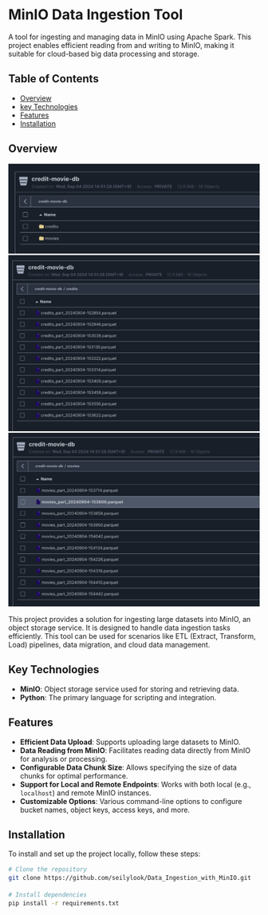 # MinIO Data Ingestion Tool

A tool for ingesting and managing data in MinIO using Apache Spark. This project enables efficient reading from and writing to MinIO, making it suitable for cloud-based big data processing and storage.

## Table of Contents

- [Overview](#overview)
- [key Technologies](#key-technologies)
- [Features](#features)
- [Installation](#installation)

## Overview

<img src="./images/1.png"/>

<img src="./images/2.png"/>

<img src="./images/3.png"/>

This project provides a solution for ingesting large datasets into MinIO, an object storage service. It is designed to handle data ingestion tasks efficiently. This tool can be used for scenarios like ETL (Extract, Transform, Load) pipelines, data migration, and cloud data management.

## Key Technologies
- **MinIO**: Object storage service used for storing and retrieving data.
- **Python**: The primary language for scripting and integration.

## Features

- **Efficient Data Upload**: Supports uploading large datasets to MinIO.
- **Data Reading from MinIO**: Facilitates reading data directly from MinIO for analysis or processing.
- **Configurable Data Chunk Size**: Allows specifying the size of data chunks for optimal performance.
- **Support for Local and Remote Endpoints**: Works with both local (e.g., `localhost`) and remote MinIO instances.
- **Customizable Options**: Various command-line options to configure bucket names, object keys, access keys, and more.

## Installation

To install and set up the project locally, follow these steps:

```bash
# Clone the repository
git clone https://github.com/seilylook/Data_Ingestion_with_MinIO.git

# Install dependencies
pip install -r requirements.txt
